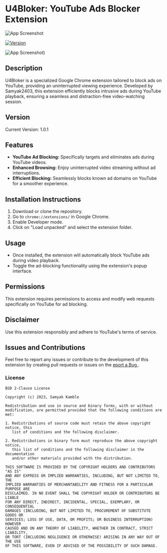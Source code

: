 # U4Bloker: YouTube Ads Blocker Extension

![App Screenshot](https://github.com/samyak2403/U4BlokerOrg/assets/126759819/eb7de808-3654-465b-8f6d-f37c749e79c6)

[![Version](https://img.shields.io/badge/version-1.0.1-blue.svg)](https://github.com/samyak2403/U4BlokerOrg)


![App Screenshot](https://github.com/samyak2403/U4Blokerx/assets/126759819/7943414b-4959-4f0d-96ec-5dbeb1449b6e))



## Description
U4Bloker is a specialized Google Chrome extension tailored to block ads on YouTube, providing an uninterrupted viewing experience. Developed by Samyak2403, this extension efficiently blocks intrusive ads during YouTube playback, ensuring a seamless and distraction-free video-watching session.

## Version
Current Version: 1.0.1

## Features
- **YouTube Ad Blocking:** Specifically targets and eliminates ads during YouTube videos.
- **Enhanced Browsing:** Enjoy uninterrupted video streaming without ad interruptions.
- **Efficient Blocking:** Seamlessly blocks known ad domains on YouTube for a smoother experience.

## Installation Instructions
1. Download or clone the repository.
2. Go to `chrome://extensions/` in Google Chrome.
3. Enable Developer mode.
4. Click on "Load unpacked" and select the extension folder.

## Usage
- Once installed, the extension will automatically block YouTube ads during video playback.
- Toggle the ad-blocking functionality using the extension's popup interface.

## Permissions
This extension requires permissions to access and modify web requests specifically on YouTube for ad blocking.

## Disclaimer
Use this extension responsibly and adhere to YouTube's terms of service.

## Issues and Contributions
Feel free to report any issues or contribute to the development of this extension by creating pull requests or issues on the [eport a Bug ](https://github.com/samyak2403/U4Bloker/issues).
### License
```
BSD 2-Clause License

Copyright (c) 2023, Samyak Kamble

Redistribution and use in source and binary forms, with or without
modification, are permitted provided that the following conditions are met:

1. Redistributions of source code must retain the above copyright notice, this
   list of conditions and the following disclaimer.

2. Redistributions in binary form must reproduce the above copyright notice,
   this list of conditions and the following disclaimer in the documentation
   and/or other materials provided with the distribution.

THIS SOFTWARE IS PROVIDED BY THE COPYRIGHT HOLDERS AND CONTRIBUTORS "AS IS"
AND ANY EXPRESS OR IMPLIED WARRANTIES, INCLUDING, BUT NOT LIMITED TO, THE
IMPLIED WARRANTIES OF MERCHANTABILITY AND FITNESS FOR A PARTICULAR PURPOSE ARE
DISCLAIMED. IN NO EVENT SHALL THE COPYRIGHT HOLDER OR CONTRIBUTORS BE LIABLE
FOR ANY DIRECT, INDIRECT, INCIDENTAL, SPECIAL, EXEMPLARY, OR CONSEQUENTIAL
DAMAGES (INCLUDING, BUT NOT LIMITED TO, PROCUREMENT OF SUBSTITUTE GOODS OR
SERVICES; LOSS OF USE, DATA, OR PROFITS; OR BUSINESS INTERRUPTION) HOWEVER
CAUSED AND ON ANY THEORY OF LIABILITY, WHETHER IN CONTRACT, STRICT LIABILITY,
OR TORT (INCLUDING NEGLIGENCE OR OTHERWISE) ARISING IN ANY WAY OUT OF THE USE
OF THIS SOFTWARE, EVEN IF ADVISED OF THE POSSIBILITY OF SUCH DAMAGE.

```

